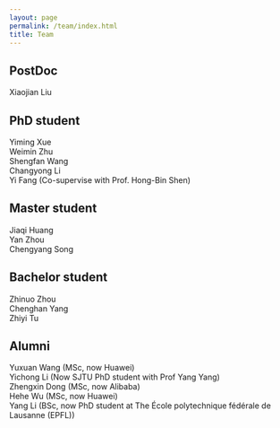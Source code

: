 ```yaml
---
layout: page
permalink: /team/index.html
title: Team
---
```


## PostDoc
Xiaojian Liu <br>

## PhD student
Yiming Xue <br>
Weimin Zhu <br>
Shengfan Wang <br>
Changyong Li  <br>
Yi Fang (Co-supervise with Prof. Hong-Bin Shen) <br>

## Master student
Jiaqi Huang <br>
Yan Zhou <br>
Chengyang Song <br>

## Bachelor student
Zhinuo Zhou <br>
Chenghan Yang <br>
Zhiyi Tu<br>

## Alumni
Yuxuan Wang (MSc, now Huawei) <br>
Yichong Li (Now SJTU PhD student with Prof Yang Yang) <br>
Zhengxin Dong (MSc, now Alibaba) <br>
Hehe Wu (MSc, now Huawei) <br>
Yang Li (BSc, now PhD student at The École polytechnique fédérale de Lausanne (EPFL)) <br>
<br>



